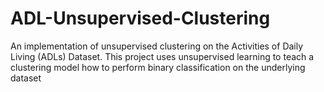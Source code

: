 # ADL-Unsupervised-Clustering
An implementation of unsupervised clustering on the Activities of Daily Living (ADLs) Dataset. This project uses unsupervised learning to teach a clustering model how to perform binary classification on the underlying dataset
